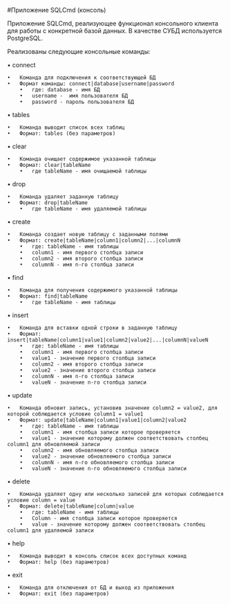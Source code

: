 #Приложение SQLCmd (консоль)


Приложение SQLCmd, реализующее функционал консольного клиента для работы с конкретной базой данных.
В качестве СУБД используется PostgreSQL.

Реализованы следующие консольные команды:

•	сonnect     

    •	Команда для подключения к соответствующей БД
    •	Формат команды: connect|database|username|password
        •	где: database - имя БД     
        •	username -  имя пользователя БД    
        •	password - пароль пользователя БД    
        
•	tables

    •	Команда выводит список всех таблиц     
    •	Формат: tables (без параметров)
        
•	clear

    •	Команда очищает содержимое указанной таблицы    
    •	Формат: clear|tableName
        •	где tableName - имя очищаемой таблицы
        
•	drop

    •	Команда удаляет заданную таблицу    
    •	Формат: drop|tableName    
        •	где tableName - имя удаляемой таблицы
        
•	create

    •	Команда создает новую таблицу с заданными полями
    •	Формат: create|tableName|column1|column2|...|columnN 
        •	где: tableName - имя таблицы
        •	column1 - имя первого столбца записи 
        •	column2 - имя второго столбца записи 
        •	columnN - имя n-го столбца записи 
        
•	find 

    •	Команда для получения содержимого указанной таблицы
    •	Формат: find|tableName
        •	где tableName - имя таблицы
        
•	insert

    •	Команда для вставки одной строки в заданную таблицу
    •	Формат: insert|tableName|column1|value1|column2|value2|...|columnN|valueN
        •	где: tableName - имя таблицы
        •	column1 - имя первого столбца записи 
        •	value1 - значение первого столбца записи 
        •	column2 - имя второго столбца записи 
        •	value2 - значение второго столбца записи 
        •	columnN - имя n-го столбца записи 
        •	valueN - значение n-го столбца записи 
        
•	update

    •	Команда обновит запись, установив значение column2 = value2, для которой соблюдается условие column1 = value1 
    •	Формат: update|tableName|column1|value1|column2|value2
        •	где: tableName - имя таблицы
        •	column1 - имя столбца записи которое проверяется
        •	value1 - значение которому должен соответствовать столбец column1 для обновляемой записи
        •	column2 - имя обновляемого столбца записи 
        •	value2 - значение обновляемого столбца записи 
        •	columnN - имя n-го обновляемого столбца записи 
        •	valueN - значение n-го обновляемого столбца записи 
        
•	delete

    •	Команда удаляет одну или несколько записей для которых соблюдается условие column = value
    •	Формат: delete|tableName|column|value
        •	где: tableName - имя таблицы
        •	Column - имя столбца записи которое проверяется
        •	value - значение которому должен соответствовать столбец column1 для удаляемой записи
        
•	help

    •	Команда выводит в консоль список всех доступных команд
    •	Формат: help (без параметров)
    
•	exit

    •	Команда для отключения от БД и выход из приложения
    •	Формат: exit (без параметров)





